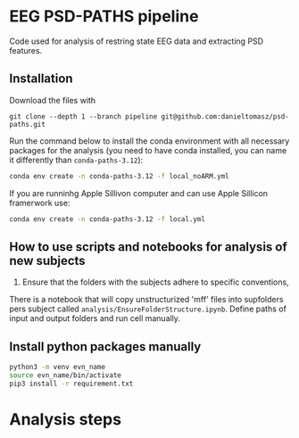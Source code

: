 # EEG PSD-PATHS pipeline

Code  used for analysis of restring state EEG data and extracting PSD features.

## Installation
Download the files with

```
git clone --depth 1 --branch pipeline git@github.com:danieltomasz/psd-paths.git
```

Run the command below to install the conda environment with all necessary packages for the analysis (you need to have conda installed, you can name it differently than `conda-paths-3.12`):

```bash
conda env create -n conda-paths-3.12 -f local_noARM.yml
```
If you are runninhg Apple Sillivon computer and can use Apple Sillicon framerwork use: 


```bash
conda env create -n conda-paths-3.12 -f local.yml
```




## How to use scripts and notebooks for analysis of new subjects

1. Ensure that the folders with the  subjects adhere to specific conventions, 

There is a notebook that will copy unstructurized 'mff' files into supfolders pers subject called `analysis/EnsureFolderStructure.ipynb`. Define paths of input and output folders and run cell manually.




## Install python packages manually

```bash
python3 -m venv evn_name
source evn_name/bin/activate
pip3 install -r requirement.txt
```

# Analysis steps

